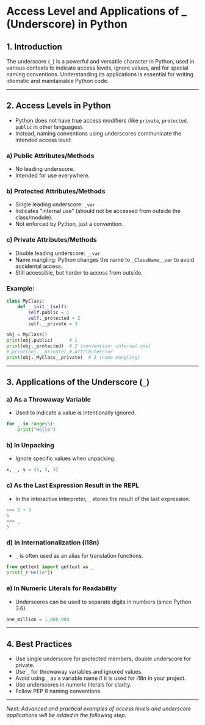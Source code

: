 # Access Level and Applications of _ (Underscore) in Python

## 1. Introduction

The underscore (`_`) is a powerful and versatile character in Python, used in various contexts to indicate access levels, ignore values, and for special naming conventions. Understanding its applications is essential for writing idiomatic and maintainable Python code.

---

## 2. Access Levels in Python

- Python does not have true access modifiers (like `private`, `protected`, `public` in other languages).
- Instead, naming conventions using underscores communicate the intended access level:

### a) Public Attributes/Methods
- No leading underscore.
- Intended for use everywhere.

### b) Protected Attributes/Methods
- Single leading underscore: `_var`
- Indicates "internal use" (should not be accessed from outside the class/module).
- Not enforced by Python, just a convention.

### c) Private Attributes/Methods
- Double leading underscore: `__var`
- Name mangling: Python changes the name to `_ClassName__var` to avoid accidental access.
- Still accessible, but harder to access from outside.

### Example:
```python
class MyClass:
    def __init__(self):
        self.public = 1
        self._protected = 2
        self.__private = 3

obj = MyClass()
print(obj.public)      # 1
print(obj._protected)  # 2 (convention: internal use)
# print(obj.__private) # AttributeError
print(obj._MyClass__private)  # 3 (name mangling)
```

---

## 3. Applications of the Underscore (`_`)

### a) As a Throwaway Variable
- Used to indicate a value is intentionally ignored.

```python
for _ in range(5):
    print("Hello")
```

### b) In Unpacking
- Ignore specific values when unpacking.

```python
x, _, y = (1, 2, 3)
```

### c) As the Last Expression Result in the REPL
- In the interactive interpreter, `_` stores the result of the last expression.

```python
>>> 2 + 3
5
>>> _
5
```

### d) In Internationalization (i18n)
- `_` is often used as an alias for translation functions.

```python
from gettext import gettext as _
print(_("Hello"))
```

### e) In Numeric Literals for Readability
- Underscores can be used to separate digits in numbers (since Python 3.6).

```python
one_million = 1_000_000
```

---

## 4. Best Practices

- Use single underscore for protected members, double underscore for private.
- Use `_` for throwaway variables and ignored values.
- Avoid using `_` as a variable name if it is used for i18n in your project.
- Use underscores in numeric literals for clarity.
- Follow PEP 8 naming conventions.

---

*Next: Advanced and practical examples of access levels and underscore applications will be added in the following step.*

